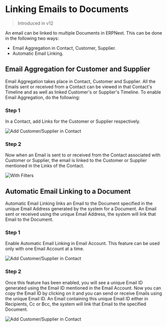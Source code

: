 <!-- add-breadcrumbs -->
# Linking Emails to Documents

> Introduced in v12

An email can be linked to multiple Documents in ERPNext. This can be done in the following two ways:

- Email Aggregation in Contact, Customer, Supplier.
- Automatic Email Linking.

## Email Aggregation for Customer and Supplier

Email Aggregation takes place in Contact, Customer and Supplier. All the Emails sent or received from a Contact can be viewed in that Contact's Timeline and as well as linked Customer's or Supplier's Timeline. To enable Email Aggregation, do the following:

### Step 1

In a Contact, add Links for the Customer or Supplier respectively.

<img class="screenshot" alt="Add Customer/Supplier in Contact" src="{{docs_base_url}}/assets/img/setup/email/contact-link.png">

### Step 2

Now when an Email is sent to or received from the Contact associated with Customer or Supplier, the email is linked to the Customer or Supplier mentioned in the Links of the Contact.

<img class="screenshot" alt="With Filters" src="{{docs_base_url}}/assets/img/setup/email/email_aggregation.gif">

## Automatic Email Linking to a Document

Automatic Email Linking links an Email to the Document specified in the unique Email Address generated by the system for a Document. An Email sent or received using the unique Email Address, the system will link that Email to the Document.

### Step 1

Enable Automatic Email Linking in Email Account. This feature can be used only with one Email Account at a time.

<img class="screenshot" alt="Add Customer/Supplier in Contact" src="{{docs_base_url}}/assets/img/setup/email/enable_email_link.png">

### Step 2

Once this feature has been enabled, you will see a unique Email ID generated using the Email ID mentioned in the Email Account.
Now you can copy the Email ID by clicking on it and you can send or receive Emails using the unique Email ID. An Email containing this unique Email ID either in Recipients, Cc or Bcc, the system will link that Email to the specified Document.

<img class="screenshot" alt="Add Customer/Supplier in Contact" src="{{docs_base_url}}/assets/img/setup/email/email_link.gif">
